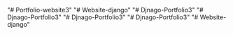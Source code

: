 "# Portfolio-website3" 
"# Website-django" 
"# Djnago-Portfolio3" 
"# Djnago-Portfolio3" 
"# Djnago-Portfolio3" 
"# Djnago-Portfolio3" 
"# Website-django" 
